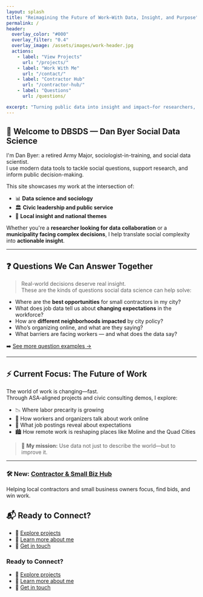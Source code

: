 ```yaml
---
layout: splash
title: "Reimagining the Future of Work—With Data, Insight, and Purpose"
permalink: /
header:
  overlay_color: "#000"
  overlay_filter: "0.4"
  overlay_image: /assets/images/work-header.jpg
  actions:
    - label: "View Projects"
      url: "/projects/"
    - label: "Work With Me"
      url: "/contact/"
    - label: "Contractor Hub"
      url: "/contractor-hub/"
    - label: "Questions"
      url: /questions/

excerpt: "Turning public data into insight and impact—for researchers, cities, and communities."
---
```


## 👋 Welcome to DBSDS — Dan Byer Social Data Science

I'm Dan Byer: a retired Army Major, sociologist-in-training, and social data scientist.  
I use modern data tools to tackle social questions, support research, and inform public decision-making.

This site showcases my work at the intersection of:

- 📊 **Data science and sociology**  
- 🏛️ **Civic leadership and public service**  
- 📍 **Local insight and national themes**

Whether you're a **researcher looking for data collaboration** or a **municipality facing complex decisions**, I help translate social complexity into **actionable insight**.

---

## ❓ Questions We Can Answer Together

> Real-world decisions deserve real insight.  
> These are the kinds of questions social data science can help solve:

- Where are the **best opportunities** for small contractors in my city?
- What does job data tell us about **changing expectations** in the workforce?
- How are **different neighborhoods impacted** by city policy?
- Who’s organizing online, and what are they saying?
- What barriers are facing workers — and what does the data say?

➡️ [See more question examples →](/questions/)

---

## ⚡ Current Focus: The Future of Work

The world of work is changing—fast.  
Through ASA-aligned projects and civic consulting demos, I explore:

- 📉 Where labor precarity is growing  
- 💬 How workers and organizers talk about work online  
- 🧠 What job postings reveal about expectations  
- 🏙️ How remote work is reshaping places like Moline and the Quad Cities

> 🎯 **My mission:** Use data not just to describe the world—but to improve it.

---
### 🛠️ New: [Contractor & Small Biz Hub](/contractor-hub/)

Helping local contractors and small business owners focus, find bids, and win work.


## 📬 Ready to Connect?

- 📂 [Explore projects](/projects/)
- 👤 [Learn more about me](/about/)
- 💬 [Get in touch](/contact/)


### Ready to Connect?

- 📂 [Explore projects](/projects/)
- 👤 [Learn more about me](/about/)
- 💬 [Get in touch](/contact/)
